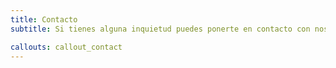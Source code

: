 ```yaml
---
title: Contacto
subtitle: Si tienes alguna inquietud puedes ponerte en contacto con nosotros

callouts: callout_contact
---
```

<!-- SE DEJA VACIO -->